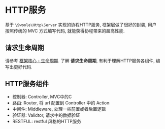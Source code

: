 # HTTP服务

基于 `\Swoole\Http\Server` 实现的协程HTTP服务, 框架层做了很好的封装, 用户按照传统的 MVC 方式编写代码, 就能获得协程带来的超高性能.

## 请求生命周期

请参考 [框架核心 - 生命周期](../core/framework.html). 了解 **请求生命周期**, 有利于理解HTTP服务各组件, 编写出更好代码.

## HTTP服务组件

- 控制器: Controller, MVC中的C
- 路由: Router, 将 url 配置到 Controller 中的 Action
- 中间件: Middleware, 处理一些前置或者后置逻辑
- 验证器: Validtor, 请求中的数据验证
- RESTFUL: restful 风格的HTTP服务


